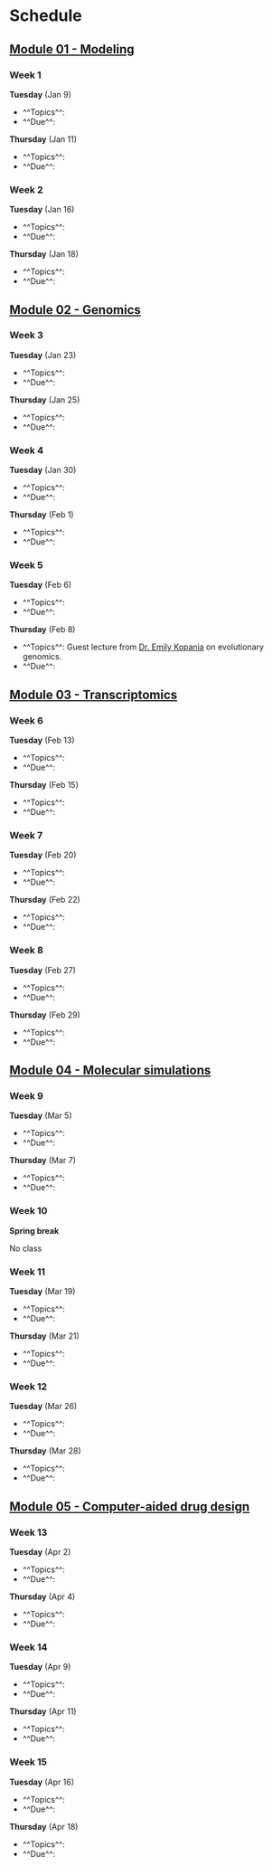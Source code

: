 # Schedule

## [Module 01 - Modeling][module 01]

### Week 1

**Tuesday** (Jan 9)

-   ^^Topics^^:
-   ^^Due^^:

**Thursday** (Jan 11)

-   ^^Topics^^:
-   ^^Due^^:

### Week 2

**Tuesday** (Jan 16)

-   ^^Topics^^:
-   ^^Due^^:

**Thursday** (Jan 18)

-   ^^Topics^^:
-   ^^Due^^:

## [Module 02 - Genomics][module 02]

### Week 3

**Tuesday** (Jan 23)

-   ^^Topics^^:
-   ^^Due^^:

**Thursday** (Jan 25)

-   ^^Topics^^:
-   ^^Due^^:

### Week 4

**Tuesday** (Jan 30)

-   ^^Topics^^:
-   ^^Due^^:

**Thursday** (Feb 1)

-   ^^Topics^^:
-   ^^Due^^:

### Week 5

**Tuesday** (Feb 6)

-   ^^Topics^^:
-   ^^Due^^:

**Thursday** (Feb 8)

-   ^^Topics^^: Guest lecture from [Dr. Emily Kopania](https://ekopania.github.io/) on evolutionary genomics.
-   ^^Due^^:

## [Module 03 - Transcriptomics][module 03]

### Week 6

**Tuesday** (Feb 13)

-   ^^Topics^^:
-   ^^Due^^:

**Thursday** (Feb 15)

-   ^^Topics^^:
-   ^^Due^^:

### Week 7

**Tuesday** (Feb 20)

-   ^^Topics^^:
-   ^^Due^^:

**Thursday** (Feb 22)

-   ^^Topics^^:
-   ^^Due^^:

### Week 8

**Tuesday** (Feb 27)

-   ^^Topics^^:
-   ^^Due^^:

**Thursday** (Feb 29)

-   ^^Topics^^:
-   ^^Due^^:

## [Module 04 - Molecular simulations][module 04]

### Week 9

**Tuesday** (Mar 5)

-   ^^Topics^^:
-   ^^Due^^:

**Thursday** (Mar 7)

-   ^^Topics^^:
-   ^^Due^^:

### Week 10

**Spring break**

No class

### Week 11

**Tuesday** (Mar 19)

-   ^^Topics^^:
-   ^^Due^^:

**Thursday** (Mar 21)

-   ^^Topics^^:
-   ^^Due^^:

### Week 12

**Tuesday** (Mar 26)

-   ^^Topics^^:
-   ^^Due^^:

**Thursday** (Mar 28)

-   ^^Topics^^:
-   ^^Due^^:

## [Module 05 - Computer-aided drug design][module 05]

### Week 13

**Tuesday** (Apr 2)

-   ^^Topics^^:
-   ^^Due^^:

**Thursday** (Apr 4)

-   ^^Topics^^:
-   ^^Due^^:

### Week 14

**Tuesday** (Apr 9)

-   ^^Topics^^:
-   ^^Due^^:

**Thursday** (Apr 11)

-   ^^Topics^^:
-   ^^Due^^:

### Week 15

**Tuesday** (Apr 16)

-   ^^Topics^^:
-   ^^Due^^:

**Thursday** (Apr 18)

-   ^^Topics^^:
-   ^^Due^^:

<!-- LINKS -->

[module 01]: /modules/modeling
[module 02]: /modules/genomics
[module 03]: /modules/transcriptomics
[module 04]: /modules/simulations
[module 05]: /modules/cadd
